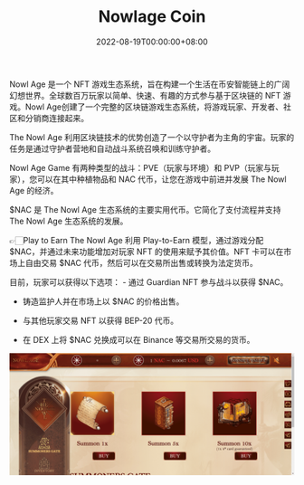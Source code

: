 ﻿---
title: "Nowlage Coin"
description: "Nowl Age 是一款基于币安智能链的在线收藏 NFT 卡片游戏。Nowlage中有超过40,000张独特的卡片可以铸造"
date: 2022-08-19T00:00:00+08:00
lastmod: 2022-08-19T00:00:00+08:00
draft: false
authors: ["浮尘"]
featuredImage: "nowlage-coin.png"
tags: ["NFT Games","Nowlage Coin"]
categories: ["nfts"]
nfts: ["NFT Games"]
blockchain: "BSC"
website: "https://dapp.nowlage.com/"
twitter: "https://twitter.com/theNowlAge"
discord: ""
telegram: "https://t.me/NowlAgeGroup"
github: ""
youtube: ""
twitch: ""
facebook: ""
instagram: ""
reddit: "https://www.reddit.com/r/NowlAgeGame/"
medium: "https://nowlage.medium.com/"
steam: ""
gitbook: ""
googleplay: ""
appstore: ""
status: "Live"
weight: 
lightgallery: true
toc: true
pinned: false
recommend: false
recommend1: false
---
Nowl Age 是一个 NFT 游戏生态系统，旨在构建一个生活在币安智能链上的广阔幻想世界。全球数百万玩家以简单、快速、有趣的方式参与基于区块链的 NFT 游戏。Nowl Age创建了一个完整的区块链游戏生态系统，将游戏玩家、开发者、社区和分销商连接起来。 

The Nowl Age 利用区块链技术的优势创造了一个以守护者为主角的宇宙。玩家的任务是通过守护者营地和自动战斗系统召唤和训练守护者。 

Nowl Age Game 有两种类型的战斗：PVE（玩家与环境）和 PVP（玩家与玩家），您可以在其中种植物品和 NAC 代币，让您在游戏中前进并发展 The Nowl Age 的经济。 

$NAC 是 The Nowl Age 生态系统的主要实用代币。它简化了支付流程并支持 The Nowl Age 生态系统的发展。 

👉🏻Play to Earn The Nowl Age 利用 Play-to-Earn 模型，通过游戏分配 $NAC，并通过未来功能增加对玩家 NFT 的使用来赋予其价值。NFT 卡可以在市场上自由交易 $NAC 代币，然后可以在交易所出售或转换为法定货币。 

目前，玩家可以获得以下选项： - 通过 Guardian NFT 参与战斗以获得 $NAC。 

- 铸造监护人并在市场上以 $NAC 的价格出售。 

- 与其他玩家交易 NFT 以获得 BEP-20 代币。 

- 在 DEX 上将 $NAC 兑换成可以在 Binance 等交易所交易的货币。 

![1](2156146535.png)